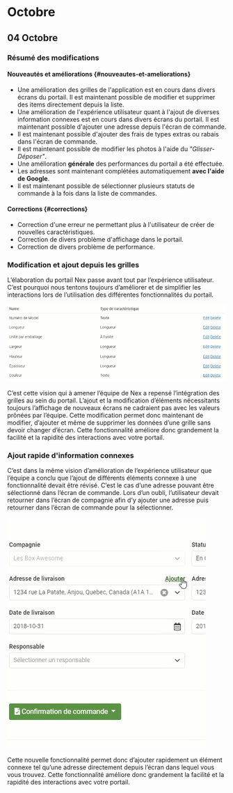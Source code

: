 # Octobre

## 04 Octobre

### Résumé des modifications

#### Nouveautés et améliorations {#nouveautes-et-ameliorations}

* Une amélioration des grilles de l'application est en cours dans divers écrans du portail. Il est maintenant possible de modifier et supprimer des items directement depuis la liste.
* Une amélioration de l'expérience utilisateur quant à l'ajout de diverses information connexes est en cours dans divers écrans du portail. Il est maintenant possible d'ajouter une adresse depuis l'écran de commande.
* Il est maintenant possible d'ajouter des frais de types extras ou rabais dans l'écran de commande.
* Il est maintenant possible de modifier les photos à l'aide du _"Glisser-Déposer"_.
* Une amélioration **générale** des performances du portail a été effectuée.
* Les adresses sont maintenant complétées automatiquement **avec l'aide de Google**.
* Il est maintenant possible de sélectionner plusieurs statuts de commande à la fois dans la liste de commandes.

#### **Corrections** {#corrections}

* Correction d'une erreur ne permettant plus à l'utilisateur de créer de nouvelles caractéristiques.
* Correction de divers problème d'affichage dans le portail.
* Correction de divers problème de performance.

### Modification et ajout depuis les grilles

L’élaboration du portail Nex passe avant tout par l’expérience utilisateur. C’est pourquoi nous tentons toujours d’améliorer et de simplifier les interactions lors de l’utilisation des différentes fonctionnalités du portail.

![](../../.gitbook/assets/inlineedit.gif)

C’est cette vision qui à amener l’équipe de Nex a repensé l’intégration des grilles au sein du portail. L’ajout et la modification d’éléments nécessitants toujours l’affichage de nouveaux écrans ne cadraient pas avec les valeurs prônées par l’équipe. Cette modification permet donc maintenant de modifier, d’ajouter et même de supprimer les données d’une grille sans devoir changer d’écran. Cette fonctionnalité améliore donc grandement la facilité et la rapidité des interactions avec votre portail.

### Ajout rapide d'information connexes

C’est dans la même vision d’amélioration de l’expérience utilisateur que l’équipe a conclu que l’ajout de différents éléments connexe à une fonctionnalité devait être révisé. C’est le cas d’une adresse pouvant être sélectionné dans l’écran de commande. Lors d’un oubli, l’utilisateur devait retourner dans l’écran de compagnie afin d’y ajouter une adresse puis retourner dans l’écran de commande pour la sélectionner. 

![](../../.gitbook/assets/quickadd.gif)

Cette nouvelle fonctionnalité permet donc d’ajouter rapidement un élément connexe tel qu’une adresse directement depuis l’écran dans lequel vous vous trouvez. Cette fonctionnalité améliore donc grandement la facilité et la rapidité des interactions avec votre portail.

